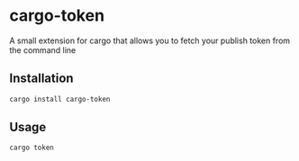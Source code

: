 # cargo-token
A small extension for cargo that allows you to fetch your publish token from the command line

## Installation

```sh
cargo install cargo-token
```

## Usage

```sh
cargo token
```